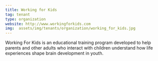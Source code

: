```yaml
---
title: Working for Kids
tag: tenant
type: organization
website: http://www.workingforkids.com
img:  assets/img/tenants/organization/working_for_kids.jpg
---
```


Working For Kids is an educational training program developed to help parents and other adults who interact with children understand how life experiences shape brain development in youth.

